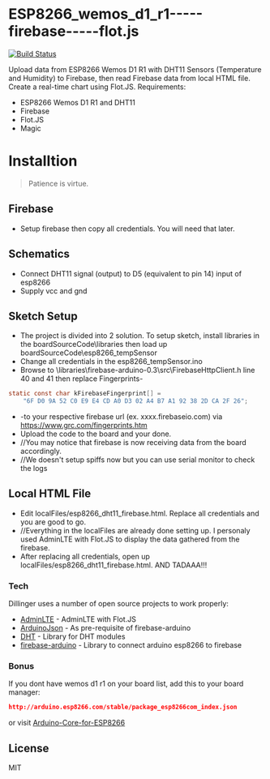 # ESP8266_wemos_d1_r1-----firebase-----flot.js

[![Build Status](https://travis-ci.org/joemccann/dillinger.svg?branch=master)](https://github.com/mlesterdampios/wemos_d1_r1-firebase)

Upload data from ESP8266 Wemos D1 R1 with DHT11 Sensors (Temperature and Humidity) to Firebase, then read Firebase data from local HTML file. Create a real-time chart using Flot.JS.
Requirements:

  - ESP8266 Wemos D1 R1 and DHT11
  - Firebase
  - Flot.JS
  - Magic
  
# Installtion
> Patience is virtue.

## Firebase

  - Setup firebase then copy all credentials. You will need that later. 

## Schematics

  - Connect DHT11 signal (output) to D5 (equivalent to pin 14) input of esp8266
  - Supply vcc and gnd
  
## Sketch Setup

  - The project is divided into 2 solution. To setup sketch, install libraries in the boardSourceCode\libraries then load up boardSourceCode\esp8266_tempSensor
  - Change all credentials in the esp8266_tempSensor.ino
  - Browse to \libraries\firebase-arduino-0.3\src\FirebaseHttpClient.h line 40 and 41 then replace Fingerprints-
  ```c
  static const char kFirebaseFingerprint[] =
      "6F D0 9A 52 C0 E9 E4 CD A0 D3 02 A4 B7 A1 92 38 2D CA 2F 26";
  ```
  - -to your respective firebase url (ex. xxxx.firebaseio.com) via https://www.grc.com/fingerprints.htm
  - Upload the code to the board and your done.
  - //You may notice that firebase is now receiving data from the board accordingly.
  - //We doesn't setup spiffs now but you can use serial monitor to check the logs

## Local HTML File

  - Edit localFiles/esp8266_dht11_firebase.html. Replace all credentials and you are good to go.
  - //Everything in the localFiles are already done setting up. I personaly used AdminLTE with Flot.JS to display the data gathered from the firebase.
  - After replacing all credentials, open up localFiles/esp8266_dht11_firebase.html. AND TADAAA!!!


### Tech

Dillinger uses a number of open source projects to work properly:

* [AdminLTE] - AdminLTE with Flot.JS
* [ArduinoJson] - As pre-requisite of firebase-arduino
* [DHT] - Library for DHT modules
* [firebase-arduino] - Library to connect arduino esp8266 to firebase

### Bonus

If you dont have wemos d1 r1 on your board list, add this to your board manager:
  ```json
  http://arduino.esp8266.com/stable/package_esp8266com_index.json
  ```
or visit [Arduino-Core-for-ESP8266]

License
----
MIT


   [AdminLTE]: <https://github.com/almasaeed2010/AdminLTE>
   [ArduinoJson]: <https://github.com/bblanchon/ArduinoJson>
   [DHT]: <https://playground.arduino.cc/Main/DHTLib>
   [firebase-arduino]: <https://github.com/FirebaseExtended/firebase-arduino>
   [Arduino-Core-for-ESP8266]: <https://github.com/esp8266/Arduino>
